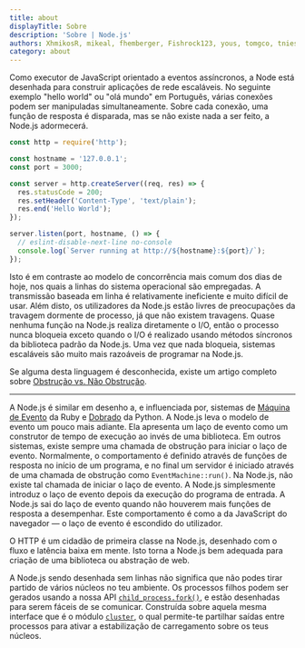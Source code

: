 ```yaml
---
title: about
displayTitle: Sobre
description: 'Sobre | Node.js'
authors: XhmikosR, mikeal, fhemberger, Fishrock123, yous, tomgco, tniessen, SMcCandlish, saadq, Trott, Gornstats, piperchester, naoufal,  lpinca, j9t, bnoordhuis, harshadsabne, Chris911, benhalverson, nazarepiedady
category: about
---
```


Como executor de JavaScript orientado a eventos assíncronos, a Node está desenhada para construir aplicações de rede escaláveis. No seguinte exemplo "hello world" ou "olá mundo" em Português, várias conexões podem ser manipuladas simultaneamente. Sobre cada conexão, uma função de resposta é disparada, mas se não existe nada a ser feito, a Node.js adormecerá.

```js
const http = require('http');

const hostname = '127.0.0.1';
const port = 3000;

const server = http.createServer((req, res) => {
  res.statusCode = 200;
  res.setHeader('Content-Type', 'text/plain');
  res.end('Hello World');
});

server.listen(port, hostname, () => {
  // eslint-disable-next-line no-console
  console.log(`Server running at http://${hostname}:${port}/`);
});
```

Isto é em contraste ao modelo de concorrência mais comum dos dias de hoje, nos quais a linhas do sistema operacional são empregadas. A transmissão baseada em linha é relativamente ineficiente e muito difícil de usar. Além disto, os utilizadores da Node.js estão livres de preocupações da travagem dormente de processo, já que não existem travagens. Quase nenhuma função na Node.js realiza diretamente o I/O, então o processo nunca bloqueia exceto quando o I/O é realizado usando métodos síncronos da biblioteca padrão da Node.js. Uma vez que nada bloqueia, sistemas escaláveis são muito mais razoáveis de programar na Node.js.

Se alguma desta linguagem é desconhecida, existe um artigo completo sobre [Obstrução vs. Não Obstrução][blocking vs. non-blocking].

***

A Node.js é similar em desenho a, e influenciada por, sistemas de [Máquina de Evento][event machine] da Ruby e [Dobrado][twisted] da Python. A Node.js leva o modelo de evento um pouco mais adiante. Ela apresenta um laço de evento como um construtor de tempo de execução ao invés de uma biblioteca. Em outros sistemas, existe sempre uma chamada de obstrução para iniciar o laço de evento. Normalmente, o comportamento é definido através de funções de resposta no início de um programa, e no final um servidor é iniciado através de uma chamada de obstrução como `EventMachine::run()`. Na Node.js, não existe tal chamada de iniciar o laço de evento. A Node.js simplesmente introduz o laço de evento depois da execução do programa de entrada. A Node.js sai do laço de evento quando não houverem mais funções de resposta a desempenhar. Este comportamento é como a da JavaScript do navegador — o laço de evento é escondido do utilizador.

O HTTP é um cidadão de primeira classe na Node.js, desenhado com o fluxo e latência baixa em mente. Isto torna a Node.js bem adequada para criação de uma biblioteca ou abstração de web.

A Node.js sendo desenhada sem linhas não significa que não podes tirar partido de vários núcleos no teu ambiente. Os processos filhos podem ser gerados usando a nossa API [`child_process.fork()`][], e estão desenhadas para serem fáceis de se comunicar. Construída sobre aquela mesma interface que é o módulo [`cluster`][], o qual permite-te partilhar saídas entre processos para ativar a estabilização de carregamento sobre os teus núcleos.

[blocking vs. non-blocking]: /learn/overview-of-blocking-vs-non-blocking/
[`child_process.fork()`]: /api/child_process/
[`cluster`]: https://nodejs.org/api/cluster.html
[event machine]: https://github.com/eventmachine/eventmachine
[twisted]: https://twistedmatrix.com/trac/
